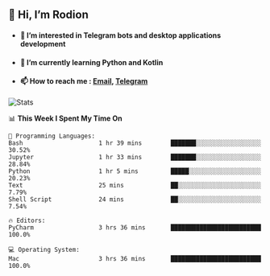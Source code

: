 ## 👋 Hi, I’m Rodion
- #### 👀 I’m interested in Telegram bots and desktop applications development
- #### 🌱 I’m currently learning Python and Kotlin
- #### 📫 How to reach me : [Email](mailto:me@lavn.ml), [Telegram](https://t.me/fast_geek)

![Stats](https://github-readme-stats.vercel.app/api?username=rodion-gudz&show_icons=true&theme=github_dark&hide_border=true&hide=issues&count_private=true&layout=compact)


<!--START_SECTION:waka-->
📊 **This Week I Spent My Time On** 

```text
💬 Programming Languages: 
Bash                     1 hr 39 mins        ███████░░░░░░░░░░░░░░░░░░   30.52% 
Jupyter                  1 hr 33 mins        ███████░░░░░░░░░░░░░░░░░░   28.84% 
Python                   1 hr 5 mins         █████░░░░░░░░░░░░░░░░░░░░   20.23% 
Text                     25 mins             ██░░░░░░░░░░░░░░░░░░░░░░░   7.79% 
Shell Script             24 mins             ██░░░░░░░░░░░░░░░░░░░░░░░   7.54%

🔥 Editors: 
PyCharm                  3 hrs 36 mins       █████████████████████████   100.0%

💻 Operating System: 
Mac                      3 hrs 36 mins       █████████████████████████   100.0%

```


<!--END_SECTION:waka-->

